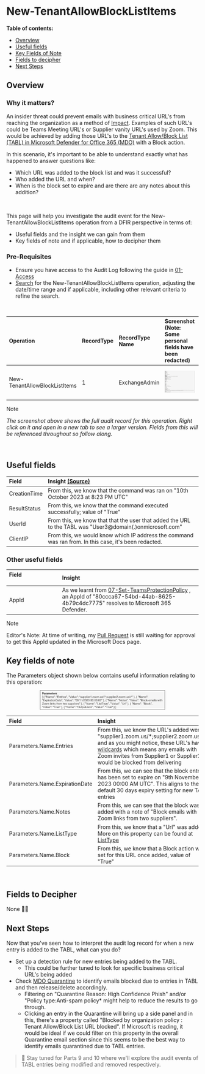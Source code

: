 <h1>New-TenantAllowBlockListItems</h1>

 **Table of contents:**
 - [Overview](#Overview)
 - [Useful fields](#useful-fields)
 - [Key Fields of Note](#key-fields-of-note)
 - [Fields to decipher](#fields-to-decipher)
 - [Next Steps](#next-steps)

<h2>Overview</h2>

<h3>Why it matters?</h3>

An insider threat could prevent emails with business critical URL's from reaching the organization as a method of [Impact](http://attack.mitre.org/tactics/TA0040/). Examples of such URL's could be Teams Meeting URL's or Supplier vanity URL's used by Zoom. This would be achieved by adding those URL's to the [Tenant Allow/Block List (TABL) in Microsoft Defender for Office 365 (MDO)](https://learn.microsoft.com/en-us/microsoft-365/security/office-365-security/tenant-allow-block-list-urls-configure?view=o365-worldwide) with a Block action.

In this scenario, it's important to be able to understand exactly what has happened to answer questions like: 
* Which URL was added to the block list and was it successful?
* Who added the URL and when?
* When is the block set to expire and are there are any notes about this addition?

<br>

This page will help you investigate the audit event for the New-TenantAllowBlockListItems operation from a DFIR perspective in terms of:
* Useful fields and the insight we can gain from them
* Key fields of note and if applicable, how to decipher them

<h3>Pre-Requisites</h3>

* Ensure you have access to the Audit Log following the guide in [01-Access](01-Access.md)
* [Search](images/8a.png) for the New-TenantAllowBlockListItems operation, adjusting the date/time range and if applicable, including other relevant criteria to refine the search.

<br>

| Operation &nbsp;&nbsp;&nbsp;&nbsp;&nbsp;&nbsp;&nbsp;&nbsp;&nbsp;&nbsp;&nbsp;&nbsp;&nbsp;&nbsp;&nbsp;&nbsp;&nbsp;&nbsp;&nbsp;&nbsp;&nbsp;&nbsp;&nbsp;&nbsp;&nbsp;&nbsp;| RecordType | RecordType Name | Screenshot (Note: Some personal fields have been redacted) | Description &nbsp;&nbsp;&nbsp;&nbsp;&nbsp;&nbsp;&nbsp;&nbsp;&nbsp;&nbsp;&nbsp;&nbsp;&nbsp;&nbsp;&nbsp;&nbsp;&nbsp;&nbsp;&nbsp;&nbsp;&nbsp;&nbsp;&nbsp;&nbsp;&nbsp;&nbsp;&nbsp;&nbsp;&nbsp;&nbsp;&nbsp;&nbsp;&nbsp;&nbsp;&nbsp;&nbsp;&nbsp;&nbsp;&nbsp;&nbsp;&nbsp;&nbsp;&nbsp;&nbsp;&nbsp;&nbsp;&nbsp;&nbsp;&nbsp;&nbsp;&nbsp;&nbsp;&nbsp;&nbsp;&nbsp;&nbsp;&nbsp;&nbsp;&nbsp;&nbsp;&nbsp;|
|:---|:---|:---|:---|:---|
| New-TenantAllowBlockListItems | 1 | ExchangeAdmin | <img src="images/8b.png"> | [New-TenantAllowBlockListItems](https://learn.microsoft.com/en-us/powershell/module/exchange/New-TenantAllowBlockListItems?view=exchange-ps) is an operation logged when an admin adds entries to the Tenant Allow/Block List in the Microsoft 365 Defender portal. |

> [!NOTE]  
> *The screenshot above shows the full audit record for this operation. Right click on it and open in a new tab to see a larger version. Fields from this will be referenced throughout so follow along.*

<br> 

<h2>Useful fields</h2>

| Field | Insight [(Source)](https://learn.microsoft.com/en-us/purview/audit-log-detailed-properties) |
|:---|:---|
| CreationTime | From this, we know that the command was ran on "10th October 2023 at 8:23 PM UTC"
| ResultStatus | From this, we know that the command executed successfully; value of "True" | 
| UserId | From this, we know that that the user that added the URL to the TABL was "User3@domain(.)onmicrosoft.com" |
| ClientIP | From this, we would know which IP address the command was ran from. In this case, it's been redacted. |

<h3>Other useful fields</h3>

| Field &nbsp;&nbsp;&nbsp;&nbsp;&nbsp;&nbsp;&nbsp;&nbsp;&nbsp;&nbsp;&nbsp;&nbsp;&nbsp;&nbsp;&nbsp;&nbsp;&nbsp;&nbsp;&nbsp;&nbsp;&nbsp;&nbsp;&nbsp;&nbsp;&nbsp;&nbsp;&nbsp;&nbsp;&nbsp;&nbsp;&nbsp; | Insight |
|:---|:---|
| AppId | As we learnt from [07-Set-TeamsProtectionPolicy](07-Set-TeamsProtectionPolicy.md#fields-to-decipher) , an AppId of "80ccca67-54bd-44ab-8625-4b79c4dc7775" resolves to Microsoft 365 Defender. |

> [!NOTE]
> Editor's Note: At time of writing, my [Pull Request](https://github.com/MicrosoftDocs/SupportArticles-docs/pull/1278) is still waiting for approval to get this AppId updated in the Microsoft Docs page.

<h2>Key fields of note</h2>

The Parameters object shown below contains useful information relating to this operation:
<p align="center">
<img align="center" width="65%" src="images/8c.png">
</p>

| Field | Insight |
|:---|:---|
| Parameters.Name.Entries | From this, we know the URL's added were "supplier1.zoom.us\/\*;supplier2.zoom.us\/\*" and as you might notice, these URL's have [wildcards](https://learn.microsoft.com/en-us/microsoft-365/security/office-365-security/tenant-allow-block-list-urls-configure?view=o365-worldwide#url-syntax-for-the-tenant-allowblock-list) which means any emails with Zoom invites from Supplier1 or Supplier2 would be blocked from delivering |
| Parameters.Name.ExpirationDate | From this, we can see that the block entry has been set to expire on "9th November 2023 00:00 AM UTC". This aligns to the default 30 days expiry setting for new TABL entries |
| Parameters.Name.Notes | From this, we can see that the block was added with a note of "Block emails with Zoom links from two suppliers". |
| Parameters.Name.ListType | From this, we know that a "Url" was added. More on this property can be found at [ListType](https://learn.microsoft.com/en-us/powershell/module/exchange/New-TenantAllowBlockListItems?view=exchange-ps#-listtype) |
| Parameters.Name.Block | From this, we know that a Block action was set for this URL once added, value of "True" |

<br>

<h2>Fields to Decipher</h2>

None 👌🏽

<h2>Next Steps</h2>

Now that you've seen how to interpret the audit log record for when a new entry is added to the TABL, what can you do?

* Set up a detection rule for new entries being added to the TABL.
  - This could be further tuned to look for specific business critical URL's being added
* Check [MDO Quarantine](https://security.microsoft.com/quarantine?viewid=Email) to identify emails blocked due to entries in TABL and then release/delete accordingly.
  - Filtering on "Quarantine Reason: High Confidence Phish" and/or "Policy type:Anti-spam policy* might help to reduce the results to go through.
  - Clicking an entry in the Quarantine will bring up a side panel and in this, there's a property called "Blocked by organization policy : Tenant Allow/Block List URL blocked". If Microsoft is reading, it would be ideal if we could filter on this property in the overall Quarantine email section since this seems to be the best way to identify emails quarantined due to TABL entries.
 
> :rocket:
> Stay tuned for Parts 9 and 10 where we'll explore the audit events of TABL entries being modified and removed respectively.
